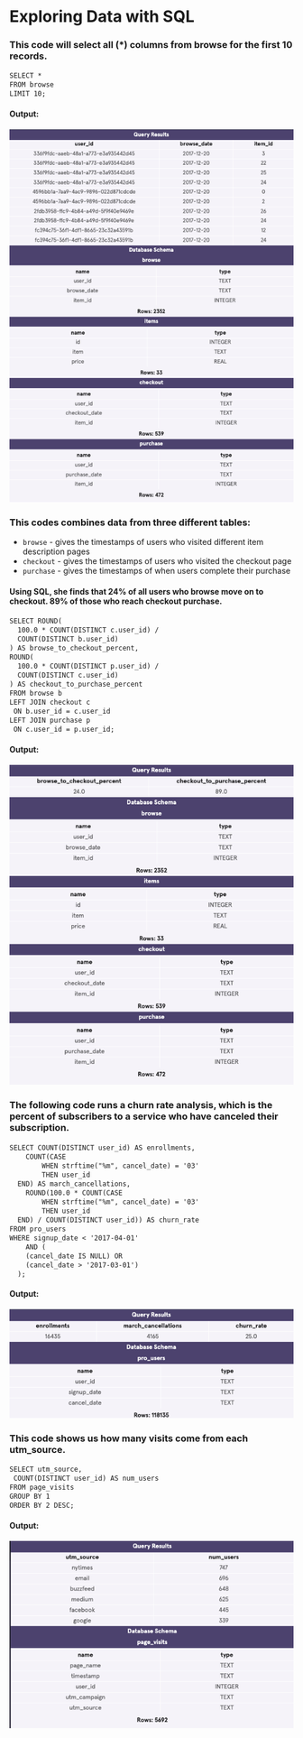 # Exploring Data with SQL

### This code will select all (*) columns from browse for the first 10 records.

    SELECT *
    FROM browse
    LIMIT 10;

#### Output:
![](images/select_cols.png)

### This codes combines data from three different tables:

 - ```browse``` - gives the timestamps of users who visited different item description pages
 - ```checkout``` - gives the timestamps of users who visited the checkout page
 - ```purchase``` - gives the timestamps of when users complete their purchase

#### Using SQL, she finds that 24% of all users who browse move on to checkout. 89% of those who reach checkout purchase.

    SELECT ROUND(
      100.0 * COUNT(DISTINCT c.user_id) /
      COUNT(DISTINCT b.user_id)
    ) AS browse_to_checkout_percent,
    ROUND(
      100.0 * COUNT(DISTINCT p.user_id) /
      COUNT(DISTINCT c.user_id)
    ) AS checkout_to_purchase_percent
    FROM browse b
    LEFT JOIN checkout c
     ON b.user_id = c.user_id
    LEFT JOIN purchase p
     ON c.user_id = p.user_id;

#### Output:
![](images/user_funnel.png)

### The following code runs a churn rate analysis, which is the percent of subscribers to a service who have canceled their subscription.

    SELECT COUNT(DISTINCT user_id) AS enrollments,
    	COUNT(CASE
           	WHEN strftime("%m", cancel_date) = '03'
            THEN user_id
      END) AS march_cancellations,
     	ROUND(100.0 * COUNT(CASE
           	WHEN strftime("%m", cancel_date) = '03'
            THEN user_id
      END) / COUNT(DISTINCT user_id)) AS churn_rate
    FROM pro_users
    WHERE signup_date < '2017-04-01'
    	AND (
        (cancel_date IS NULL) OR
        (cancel_date > '2017-03-01')
      );

#### Output:
![](images/churn_rate.png)

### This code shows us how many visits come from each utm_source.

    SELECT utm_source,
     COUNT(DISTINCT user_id) AS num_users
    FROM page_visits
    GROUP BY 1
    ORDER BY 2 DESC;

#### Output:
![](images/utm_source.png)
